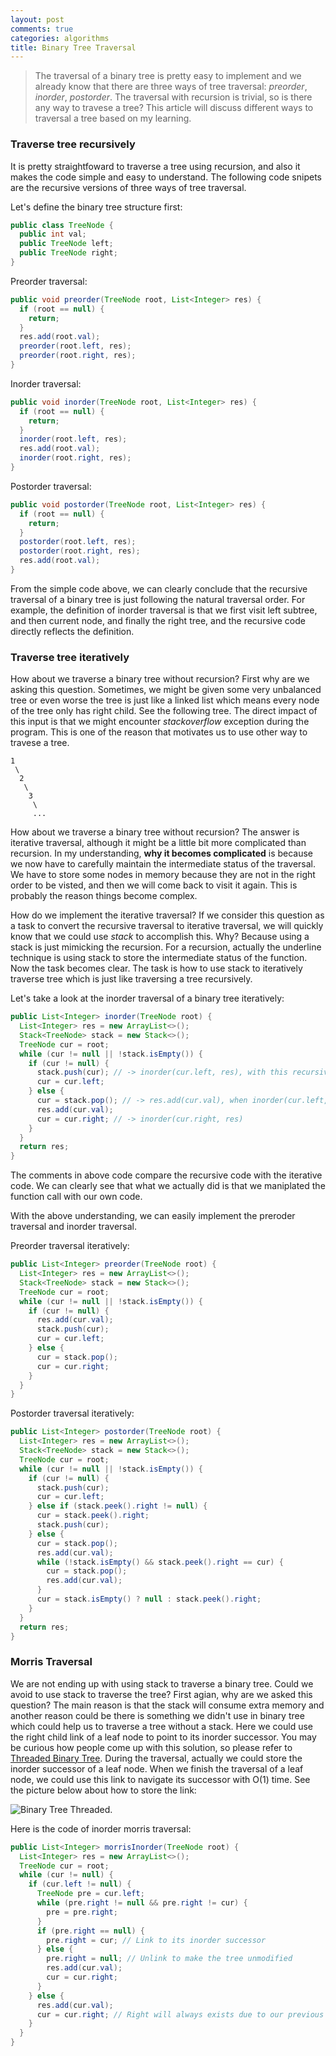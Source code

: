 ```yaml
---
layout: post
comments: true
categories: algorithms
title: Binary Tree Traversal
---
```

> The traversal of a binary tree is pretty easy to implement and we already know that there are three ways of tree traversal:
> *preorder*, *inorder*, *postorder*. The traversal with recursion is trivial, so is there any way to travese a tree? This
> article will discuss different ways to traversal a tree based on my learning.




### Traverse tree recursively
It is pretty straightfoward to traverse a tree using recursion, and also it makes the code simple and easy to understand. The
following code snipets are the recursive versions of three ways of tree traversal.

Let's define the binary tree structure first:

```java
public class TreeNode {
  public int val;
  public TreeNode left;
  public TreeNode right;
}
```

Preorder traversal:

```java
public void preorder(TreeNode root, List<Integer> res) {
  if (root == null) {
    return;
  }
  res.add(root.val);
  preorder(root.left, res);
  preorder(root.right, res);
}
```

Inorder traversal:

```java
public void inorder(TreeNode root, List<Integer> res) {
  if (root == null) {
    return;
  }
  inorder(root.left, res);
  res.add(root.val);
  inorder(root.right, res);
}
```

Postorder traversal:

```java
public void postorder(TreeNode root, List<Integer> res) {
  if (root == null) {
    return;
  }
  postorder(root.left, res);
  postorder(root.right, res);
  res.add(root.val);
}
```

From the simple code above, we can clearly conclude that the recursive traversal of a binary tree is just following the natural
traversal order. For example, the definition of inorder traversal is that we first visit left subtree, and then current node, and
finally the right tree, and the recursive code directly reflects the definition.

### Traverse tree iteratively
How about we traverse a binary tree without recursion? First why are we asking this question. Sometimes, we might be given some very
unbalanced tree or even worse the tree is just like a linked list which means every node of the tree only has right child. See the
following tree. The direct impact of this input is that we might encounter _stackoverflow_ exception during the program. This is one
of the reason that motivates us to use other way to travese a tree.

```
1
 \
  2
   \
    3
     \
     ...
```

How about we traverse a binary tree without recursion? The answer is iterative traversal, although it might be a little bit more
complicated than recursion. In my understanding, __why it becomes complicated__ is because we now have to carefully maintain the intermediate
status of the traversal. We have to store some nodes in memory because they are not in the right order to be visted, and then we will
come back to visit it again. This is probably the reason things become complex.

How do we implement the iterative traversal? If we consider this question as a task to convert the recursive traversal to iterative
traversal, we will quickly know that we could use _stack_ to accomplish this. Why? Because using a stack is just mimicking the
recursion. For a recursion, actually the underline technique is using stack to store the intermediate status of the function. Now
the task becomes clear. The task is how to use stack to iteratively traverse tree which is just like traversing a tree recursively.

Let's take a look at the inorder traversal of a binary tree iteratively:

```java
public List<Integer> inorder(TreeNode root) {
  List<Integer> res = new ArrayList<>();
  Stack<TreeNode> stack = new Stack<>();
  TreeNode cur = root;
  while (cur != null || !stack.isEmpty()) {
    if (cur != null) {
      stack.push(cur); // -> inorder(cur.left, res), with this recursive function call, the cur will be stored in function stack
      cur = cur.left;
    } else {
      cur = stack.pop(); // -> res.add(cur.val), when inorder(cur.left, res) completes, the cur node will be popped from function stack
      res.add(cur.val);
      cur = cur.right; // -> inorder(cur.right, res)
    }
  }
  return res;
}
```

The comments in above code compare the recursive code with the iterative code. We can clearly see that what we actually did is that we maniplated the function call with our own code.

With the above understanding, we can easily implement the preroder traversal and inorder traversal.

Preorder traversal iteratively:

```java
public List<Integer> preorder(TreeNode root) {
  List<Integer> res = new ArrayList<>();
  Stack<TreeNode> stack = new Stack<>();
  TreeNode cur = root;
  while (cur != null || !stack.isEmpty()) {
    if (cur != null) {
      res.add(cur.val);
      stack.push(cur);
      cur = cur.left;
    } else {
      cur = stack.pop();
      cur = cur.right;
    }
  }
}
```

Postorder traversal iteratively:

```java
public List<Integer> postorder(TreeNode root) {
  List<Integer> res = new ArrayList<>();
  Stack<TreeNode> stack = new Stack<>();
  TreeNode cur = root;
  while (cur != null || !stack.isEmpty()) {
    if (cur != null) {
      stack.push(cur);
      cur = cur.left;
    } else if (stack.peek().right != null) {
      cur = stack.peek().right;
      stack.push(cur);
    } else {
      cur = stack.pop();
      res.add(cur.val);
      while (!stack.isEmpty() && stack.peek().right == cur) {
        cur = stack.pop();
        res.add(cur.val);
      }
      cur = stack.isEmpty() ? null : stack.peek().right;
    }
  }
  return res;
}
```    

### Morris Traversal
We are not ending up with using stack to traverse a binary tree. Could we avoid to use stack to traverse the tree? First agian, why are we asked this question? The main reason is that the stack will consume extra memory and another reason could be there is something we didn't use in binary tree which could help us to traverse a tree without a stack. Here we could use the right child link of a leaf node to point to its inorder successor. You may be curious how people come up with this solution, so please refer to [Threaded Binary Tree](https://en.wikipedia.org/wiki/Threaded_binary_tree).
During the traversal, actually we could store the inorder successor of a leaf node. When we finish the traversal of a leaf node, we could use this link to navigate its successor with O(1) time. See the picture below about how to store the link:

![Binary Tree Threaded](https://upload.wikimedia.org/wikipedia/commons/8/8b/Threaded_Binary_Tree.png).

Here is the code of inorder morris traversal:

```java
public List<Integer> morrisInorder(TreeNode root) {
  List<Integer> res = new ArrayList<>();
  TreeNode cur = root;
  while (cur != null) {
    if (cur.left != null) {
      TreeNode pre = cur.left;
      while (pre.right != null && pre.right != cur) {
        pre = pre.right;
      }
      if (pre.right == null) {
        pre.right = cur; // Link to its inorder successor
      } else {
        pre.right = null; // Unlink to make the tree unmodified
        res.add(cur.val);
        cur = cur.right;
      }
    } else {
      res.add(cur.val);
      cur = cur.right; // Right will always exists due to our previous linking
    }
  }
}
```
